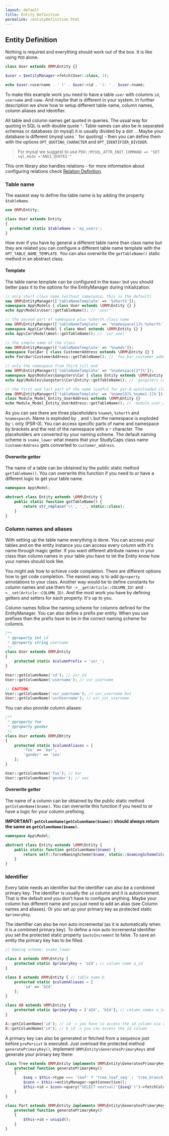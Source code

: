 ```yaml
---
layout: default
title: Entity Definition
permalink: /entityDefinition.html
---
```

## Entity Definition

Nothing is required and everything should work out of the box. It is like using `PDO` alone.

```php
class User extends ORM\Entity {}

$user = $entityManager->fetch(User::class, 1);

echo $user->username . ' (' . $user->id . '): ' . $user->name;
```

To make this example work you need to have a table `user` with columns `id`, `username` and `name`. And maybe that is
different in your system. In further description we show how to setup different table name, column names, column 
aliases and identifier.

All table and column names get quoted in queries. The usual way for quoting in SQL is with double quote `"`.
Table names can also be in separated schemas or databases (in mysql) it is usually divided by a dot `.`. Maybe your
database is different (mysql uses `` ` `` for quoting) - then you can define them with the options 
`OPT_QUOTING_CHARACTER` and `OPT_IDENTIFIER_DIVIDER`.

> For mysql we suggest to use `PDO::MYSQL_ATTR_INIT_COMMAND => "SET sql_mode ='ANSI_QUOTES'"`

This orm library also handles relations - for more information about configuring relations check
[Relation Definition](relationDefinition.md).

### Table name

The easiest way to define the table name is by adding the property `$tableName`.

```php
use ORM\Entity;

class User extends Entity
{
  protected static $tableName = 'my_users';
}
```

How ever if you have by general a different table name than class name but they are related you can configure a
different table name template with the `OPT_TABLE_NAME_TEMPLATE`. You can also overwrite the `getTableName()` static
method in an abstract class.

#### Template

The table name template can be configured in the `Namer` but you should better pass it to the options for the 
EntityManager during initialization:

```php
// only short class name (without namespace; this is the default)
new ORM\EntityManager(['tableNameTemplate' => '%short%']);
namespace App\Models { class User extends \ORM\Entity {} }
echo App\Models\User::getTableName(); // 'user'

// the second part of namespace plus %short% class name
new ORM\EntityManager(['tableNameTemplate' => '%namespace[1]%_%short%']);
namespace App\Car\Model { class Weel extends \ORM\Entity {} }
echo App\Car\Model\Weel::getTableName(); // 'car_weel'

// the comple name of the class
new ORM\EntityManager(['tableNameTemplate' => '%name%']);
namespace Foo\Bar { class CustomerAddress extends \ORM\Entity {} }
echo Foo\Bar\CustomerAddress::getTableName(); // 'foo_bar_customer_address'

// only the namespace from third till end
new ORM\EntityManager(['tableNameTemplate' => '%namespace[2*]%']);
namespace App\Modules\Gangsters\Car { class Entity extends \ORM\Entity {} }
echo App\Modules\Gangsters\Car\Entity::getTableName(); // 'gangsters_car'

// the first and last part of the name (useful for psr-0 autoloaded classes)
new ORM\EntityManager(['tableNameTemplate' => '%name[0]%_%name[-1]%']);
class Module_Model_Entity_UserAddress extends \ORM\Entity {}
echo Module_Model_Entity_UserAddress::getTableName(); // 'module_user_address'
```

As you can see there are three placeholders `%name%`, `%short%` and `%namespace%`. Name is exploded by `_` and `\`
but the namespace is exploded by `\` only (PSR-0). You can access specific parts of name and namespace by brackets and
the rest of the namespace with a `*` character. The placeholders are converted by your naming scheme. The default
naming scheme is `snake_lower` what means that your StudlyCaps class name `CustomerAddress` gets converted to
`customer_address`.

#### Overwrite getter

The name of a table can be obtained by the public static method `getTableName()`. You can overwrite this function if you
need to or have a different logic to get your table name. 

```php
namespace App\Model;

abstract class Entity extends \ORM\Entity {
    public static function getTableName() {
        return str_replace('\\', '_', static::class);
    }
}
```

### Column names and aliases

With setting up the table name everything is done. You can access your tables and on the entity instance you can access
every column with it's name through magic getter. If you want different attribute names in your class than column names
in your table you have to let the Entity know how your names should look like.

You might ask how to achieve code completion. There are different options how to get code completion. The easiest way
is to add `@property` annotations to your class. Another way would be to define constants for column names and use
them for `->__get(Article::COLUMN_ID)` and `->__set(Article::COLUMN_ID)`. And the most work you have by defining
getters and setters for each property. It's up to you.

Column names follow the naming scheme for columns defined for the EntityManager. You can also define a prefix per 
entity. When you use prefixes than the prefix have to be in the correct naming scheme for columns.

```php
/**
 * @property int id
 * @property string username
 */
class User extends ORM\Entity 
{
    protected static $columnPrefix = 'usr_';
}

User::getColumnName('id'); // usr_id
User::getColumnName('username'); // usr_username

// CAUTION!
User::getColumnName('usr_username'); // usr_username but
User::getColumnName('usrUsername'); // usr_usr_username
```

You can also provide column aliases:
 
```php
/**
 * @property foo
 * @property gender
 */
class User extends ORM\ENtity
{
    protected static $columnAliases = [
        'foo' => 'bar',
        'gender' => 'sex'
    ];
}

User::getColumnName('foo'); // bar
User::getColumnName('gender'); // sex
```

#### Overwrite getter

The name of a column can be obtained by the public static method `getColumnName($name)`. You can overwrite this function
if you need to or have a logic for your column prefixing.

**IMPORTANT: `getColumnName(getColumnName($name))` should always return the same as `getColumnName($name)`.**

```php
namespace App\Model;

abstract class Entity extends \ORM\Entity {
    public static function getColumnName($name) {
        return self::forceNamingScheme($name, static::$namingSchemeColumn);
    }
}
```

### Identifier

Every table needs an identifier but the identifier can also be a combined primary key. The identifier is usually the 
`id` column and it is autoincrement. That is the default and you don't have to configure anything. Maybe your column
has different name and you just need to add an alias (see Column names and aliases). Or you set up your primary key
as protected static `$primaryKey`.

The identifier can also be non auto incremental (as it is automatically when it is a combined primary key). To define
a non auto incremental identifier you set the protected static property `$autoIncrement` to false. To save an entity the
primary key has to be filled.

```php
// Naming scheme: snake_lower

class A extends ORM\Entity {
    protected static $primaryKey = 'aId'; // column name a_id
}

class B extends ORM\Entity { // table name b
    protected static $columnAliases = [
        'id' => 'bId'
    ];
}

class AB extends ORM\Entity {
    protected static $primaryKey = ['aId', 'bId']; // column names a_id b_id
}

A::getColumnName('id'); // id -> you have to access the id column via aId
B::getColumnName('id'); // b_id -> you can access the id column
```

A primary key can also be generated or fetched from a sequence just before `prePersist` is executed. Just overload the
protected method `generatePrimaryKey()`, implement `ORM\Entity\GeneratesPrimaryKeys` and generate your primary key
there:

```php
class Tree extends ORM\Entity implements ORM\Entity\GeneratesPrimaryKeys {
    protected function generatePrimaryKey()
    {
        $seq = $this->type === 'leaf' ? 'tree_leaf_seq' : 'tree_branch_seq';
        $conn = $this->entityManager->getConnection();
        $this->id = $conn->query("SELECT nextval('{$seq}')")->fetchColumn();
    }
}

class Part extends ORM\Entity implements ORM\Entity\GeneratesPrimaryKeys {
    protected function generatePrimaryKey()
    {
        $this->id = uniqid();
    }
}
```
